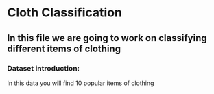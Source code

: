 # Cloth Classification

## In this file we are going to work on classifying different items of clothing

### Dataset introduction:
In this data you will find 10 popular items of clothing

